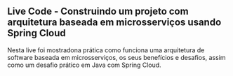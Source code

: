 <h2>Live Code - Construindo um projeto com arquitetura baseada em microsserviços usando Spring Cloud</h2>

Nesta live foi mostradona prática como funciona uma arquitetura de software baseada em microsserviços, 
os seus benefícios e desafios, assim como um desafio prático em Java com Spring Cloud.


